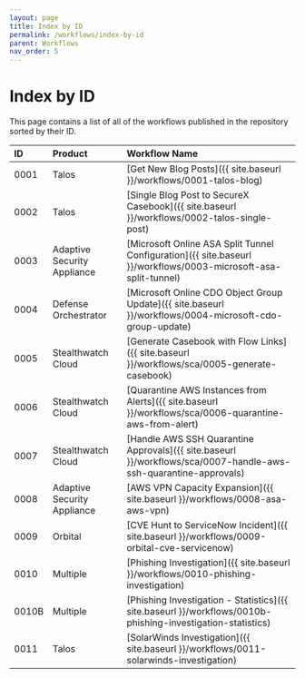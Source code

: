 ```yaml
---
layout: page
title: Index by ID
permalink: /workflows/index-by-id
parent: Workflows
nav_order: 5
---
```


# Index by ID
This page contains a list of all of the workflows published in the repository sorted by their ID.

| ID   | Product | Workflow Name |
|:-----|:--------|:--------------|
| 0001 | Talos | [Get New Blog Posts]({{ site.baseurl }}/workflows/0001-talos-blog) |
| 0002 | Talos | [Single Blog Post to SecureX Casebook]({{ site.baseurl }}/workflows/0002-talos-single-post) |
| 0003 | Adaptive Security Appliance | [Microsoft Online ASA Split Tunnel Configuration]({{ site.baseurl }}/workflows/0003-microsoft-asa-split-tunnel) |
| 0004 | Defense Orchestrator | [Microsoft Online CDO Object Group Update]({{ site.baseurl }}/workflows/0004-microsoft-cdo-group-update) |
| 0005 | Stealthwatch Cloud | [Generate Casebook with Flow Links]({{ site.baseurl }}/workflows/sca/0005-generate-casebook) |
| 0006 | Stealthwatch Cloud | [Quarantine AWS Instances from Alerts]({{ site.baseurl }}/workflows/sca/0006-quarantine-aws-from-alert) |
| 0007 | Stealthwatch Cloud | [Handle AWS SSH Quarantine Approvals]({{ site.baseurl }}/workflows/sca/0007-handle-aws-ssh-quarantine-approvals) |
| 0008 | Adaptive Security Appliance | [AWS VPN Capacity Expansion]({{ site.baseurl }}/workflows/0008-asa-aws-vpn) |
| 0009 | Orbital | [CVE Hunt to ServiceNow Incident]({{ site.baseurl }}/workflows/0009-orbital-cve-servicenow) |
| 0010 | Multiple | [Phishing Investigation]({{ site.baseurl }}/workflows/0010-phishing-investigation) |
| 0010B | Multiple | [Phishing Investigation - Statistics]({{ site.baseurl }}/workflows/0010b-phishing-investigation-statistics) |
| 0011 | Talos | [SolarWinds Investigation]({{ site.baseurl }}/workflows/0011-solarwinds-investigation) |
